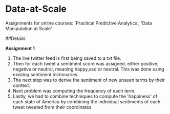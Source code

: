 # Data-at-Scale
Assignments for online courses: 'Practical Predictive Analytics', 'Data Manipulation at Scale'

##Details

**Assignment 1**

1. The live twitter feed is first being saved to a txt file. 
2. Then for each tweet a sentiment score was assigned, either positive, negative or neutral, meaning happy,sad or neutral. This was done using existing sentiment dictionaries.
3. The next step was to derive the sentiment of new unseen terms by their context. 
4. Next problem was computing the frequency of each term. 
5. Lastly, we had to combine techniques to compute the 'happiness' of each state of America by combining the individual sentiments of each tweet tweeted from their coordinates

